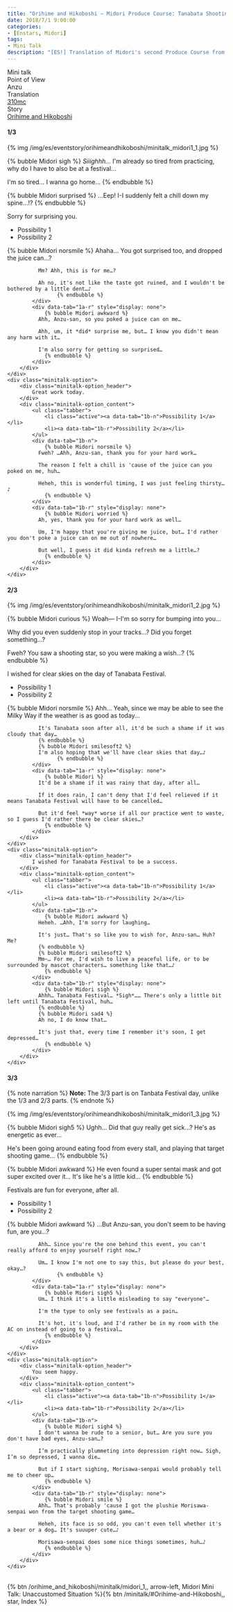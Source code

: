 ```yaml
---
title: "Orihime and Hikoboshi – Midori Produce Course: Tanabata Shooting Star"
date: 2018/7/1 9:00:00
categories:
- [Enstars, Midori]
tags:
- Mini Talk
description: "[ES!] Translation of Midori's second Produce Course from Orihime and Hikoboshi. From Anzu's POV."
---
```

<div class="three-wrapper" style="--storyColor:#965e7d;--storyColor-rgb:150,94,125;--storyColor-h:326.8;--storyColor-s: 23%;--storyColor-l:47.8%;">
    <div class="info-area">
        <div class="info">
            <div class="info-item characters">
                <div class="label">
                    Mini talk
                </div>
                <div class="value">
								<a href="/categories/Enstars/Midori" character="Midori"></a>
                </div>
            </div>
            <div class="info-item one">
                <div class="label">
                    Point of View
                </div>
                <div class="value">
                    Anzu
                </div>
            </div>
            <div class="info-item two">
                <div class="label">
                    Translation
                </div>
                <div class="value">
                    <a href="/about">310mc</a>
                </div>
            </div>
            <div class="info-item three">
                <div class="label">
                   Story
                </div>
                <div class="value">
                    <a href="/orihime_and_hikoboshi">Orihime and Hikoboshi</a>
                </div>
            </div>
        </div>
    </div>
</div>

<!-- more -->

#### <div mt="rare"></div> 1/3

{% img /img/es/eventstory/orihimeandhikoboshi/minitalk_midori1_1.jpg %}

{% bubble Midori sigh %}
*Siiighhh…* I'm already so tired from practicing, why do I have to also be at a festival…

I'm so tired… I wanna go home…
{% endbubble %}

{% bubble Midori surprised %}
…Eep! I-I suddenly felt a chill down my spine…!?
{% endbubble %}

<div class="minitalk" character="Anzu">
    <div class="minitalk-option">
        <div class="minitalk-option_header">
            Sorry for surprising you.
        </div>
        <div class="minitalk-option_content">
			<ul class="tabber">
				<li class="active"><a data-tab="1a-n">Possibility 1</a></li>
				<li><a data-tab="1a-r">Possibility 2</a></li>
			</ul>
			<div data-tab="1a-n">
            	{% bubble Midori norsmile %}
              Ahaha… You got surprised too, and dropped the juice can…?

              Mm? Ahh, this is for me…?

              Ah no, it's not like the taste got ruined, and I wouldn't be bothered by a little dent…♪
					{% endbubble %}
			</div>
			<div data-tab="1a-r" style="display: none">
            	{% bubble Midori awkward %}
              Ahh, Anzu-san, so you poked a juice can on me…

              Ahh, um, it *did* surprise me, but… I know you didn't mean any harm with it…

              I'm also sorry for getting so surprised…
				{% endbubble %}
			</div>
        </div>
    </div>
	<div class="minitalk-option">
        <div class="minitalk-option_header">
            Great work today.
        </div>
        <div class="minitalk-option_content">
			<ul class="tabber">
				<li class="active"><a data-tab="1b-n">Possibility 1</a></li>
				<li><a data-tab="1b-r">Possibility 2</a></li>
			</ul>
			<div data-tab="1b-n">
            	{% bubble Midori norsmile %}
              Fweh? …Ahh, Anzu-san, thank you for your hard work…

              The reason I felt a chill is 'cause of the juice can you poked on me, huh…

              Heheh, this is wonderful timing, I was just feeling thirsty…♪
				{% endbubble %}
			</div>
			<div data-tab="1b-r" style="display: none">
            	{% bubble Midori worried %}
              Ah, yes, thank you for your hard work as well…

              Um, I'm happy that you're giving me juice, but… I'd rather you don't poke a juice can on me out of nowhere…

              But well, I guess it did kinda refresh me a little…?
				{% endbubble %}
			</div>
        </div>
    </div>
</div>

#### <div mt="rare"></div> 2/3

{% img /img/es/eventstory/orihimeandhikoboshi/minitalk_midori1_2.jpg %}

{% bubble Midori curious %}
Woah— I-I'm so sorry for bumping into you…

Why did you even suddenly stop in your tracks…? Did you forget something…?

Fweh? You saw a shooting star, so you were making a wish…?
{% endbubble %}

<div class="minitalk" character="Anzu">
    <div class="minitalk-option">
        <div class="minitalk-option_header">
            I wished for clear skies on the day of Tanabata Festival.
        </div>
        <div class="minitalk-option_content">
			<ul class="tabber">
				<li class="active"><a data-tab="1a-n">Possibility 1</a></li>
				<li><a data-tab="1a-r">Possibility 2</a></li>
			</ul>
			<div data-tab="1a-n">
            	{% bubble Midori norsmile %}
              Ahh… Yeah, since we may be able to see the Milky Way if the weather is as good as today…

              It's Tanabata soon after all, it'd be such a shame if it was cloudy that day…
              {% endbubble %}
              {% bubble Midori smilesoft2 %}
              I'm also hoping that we'll have clear skies that day…♪
					{% endbubble %}
			</div>
			<div data-tab="1a-r" style="display: none">
            	{% bubble Midori %}
              It'd be a shame if it was rainy that day, after all…

              If it does rain, I can't deny that I'd feel relieved if it means Tanabata Festival will have to be cancelled…

              But it'd feel *way* worse if all our practice went to waste, so I guess I'd rather there be clear skies…?
				{% endbubble %}
			</div>
        </div>
    </div>
	<div class="minitalk-option">
        <div class="minitalk-option_header">
            I wished for Tanabata Festival to be a success.
        </div>
        <div class="minitalk-option_content">
			<ul class="tabber">
				<li class="active"><a data-tab="1b-n">Possibility 1</a></li>
				<li><a data-tab="1b-r">Possibility 2</a></li>
			</ul>
			<div data-tab="1b-n">
            	{% bubble Midori awkward %}
              Heheh. …Ahh, I'm sorry for laughing…

              It's just… That's so like you to wish for, Anzu-san… Huh? Me?
              {% endbubble %}
              {% bubble Midori smilesoft2 %}
              Mm~… For me, I'd wish to live a peaceful life, or to be surrounded by mascot characters… something like that…♪
				{% endbubble %}
			</div>
			<div data-tab="1b-r" style="display: none">
            	{% bubble Midori sigh %}
              Ahhh… Tanabata Festival… *Sigh*…… There's only a little bit left until Tanabata Festival, huh…
              {% endbubble %}
              {% bubble Midori sad4 %}
              Ah no, I do know that…

              It's just that, every time I remember it's soon, I get depressed…
				{% endbubble %}
			</div>
        </div>
    </div>
</div>

#### <div mt="rare"></div> 3/3

{% note narration %}
**Note:** The 3/3 part is on Tanbata Festival day, unlike the 1/3 and 2/3 parts.
{% endnote %}

{% img /img/es/eventstory/orihimeandhikoboshi/minitalk_midori1_3.jpg %}

{% bubble Midori sigh5 %}
Ughh… Did that guy really get sick…? He's as energetic as ever…

He's been going around eating food from every stall, and playing that target shooting game…
{% endbubble %}

{% bubble Midori awkward %}
He even found a super sentai mask and got super excited over it… It's like he's a little kid…
{% endbubble %}

<div class="minitalk" character="Anzu">
    <div class="minitalk-option">
        <div class="minitalk-option_header">
            Festivals are fun for everyone, after all.
        </div>
        <div class="minitalk-option_content">
			<ul class="tabber">
				<li class="active"><a data-tab="1a-n">Possibility 1</a></li>
				<li><a data-tab="1a-r">Possibility 2</a></li>
			</ul>
			<div data-tab="1a-n">
            	{% bubble Midori awkward %}
              …But Anzu-san, you don't seem to be having fun, are you…?

              Ahh… Since you're the one behind this event, you can't really afford to enjoy yourself right now…?

              Um… I know I'm not one to say this, but please do your best, okay…?
					{% endbubble %}
			</div>
			<div data-tab="1a-r" style="display: none">
            	{% bubble Midori sigh5 %}
              Um… I think it's a little misleading to say "everyone"…

              I'm the type to only see festivals as a pain…

              It's hot, it's loud, and I'd rather be in my room with the AC on instead of going to a festival…
				{% endbubble %}
			</div>
        </div>
    </div>
	<div class="minitalk-option">
        <div class="minitalk-option_header">
            You seem happy.
        </div>
        <div class="minitalk-option_content">
			<ul class="tabber">
				<li class="active"><a data-tab="1b-n">Possibility 1</a></li>
				<li><a data-tab="1b-r">Possibility 2</a></li>
			</ul>
			<div data-tab="1b-n">
            	{% bubble Midori sigh4 %}
              I don't wanna be rude to a senior, but… Are you sure you don't have bad eyes, Anzu-san…?

              I’m practically plummeting into depression right now… Sigh, I’m so depressed, I wanna die…

              But if I start sighing, Morisawa-senpai would probably tell me to cheer up…
				{% endbubble %}
			</div>
			<div data-tab="1b-r" style="display: none">
            	{% bubble Midori smile %}
              Ahh… That's probably 'cause I got the plushie Morisawa-senpai won from the target shooting game…

              Heheh, its face is so odd, you can't even tell whether it's a bear or a dog… It's suuuper cute…♪

              Morisawa-senpai does some nice things sometimes, huh…♪
				{% endbubble %}
			</div>
        </div>
    </div>
</div>
<br>
<div toc>{% btn /orihime_and_hikoboshi/minitalk/midori_1,, arrow-left, Midori Mini Talk: Unaccustomed Situation %}{% btn /minitalk/#Orihime-and-Hikoboshi,, star, Index %}</div>
